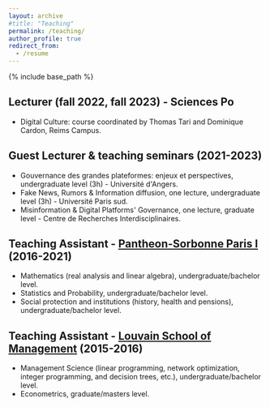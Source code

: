 ```yaml
---
layout: archive
#title: "Teaching"
permalink: /teaching/
author_profile: true
redirect_from:
  - /resume
---
```


{% include base_path %}

Lecturer (fall 2022, fall 2023) - Sciences Po
---

* Digital Culture: course coordinated by Thomas Tari and Dominique Cardon, Reims Campus. 

Guest Lecturer & teaching seminars (2021-2023)
---

* Gouvernance des grandes plateformes: enjeux et perspectives, undergraduate level (3h) - Université d'Angers.
* Fake News, Rumors & Information diffusion, one lecture, undergraduate level (3h) - Université Paris sud.
* Misinformation & Digital Platforms' Governance, one lecture, graduate level - Centre de Recherches Interdisciplinaires. 


Teaching Assistant - [Pantheon-Sorbonne Paris I](http://www.pantheonsorbonne.fr/) (2016-2021)
---

* Mathematics (real analysis and linear algebra), undergraduate/bachelor level.
* Statistics and Probability, undergraduate/bachelor level.
* Social protection and institutions (history, health and pensions), undergraduate/bachelor level.

Teaching Assistant - [Louvain School of Management](https://uclouvain.be/fr/facultes/lsm) (2015-2016)
---

* Management Science (linear programming, network optimization, integer programming, and decision trees, etc.), undergraduate/bachelor level.
* Econometrics, graduate/masters level.

